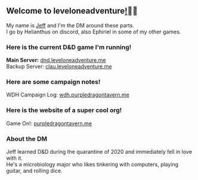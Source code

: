 ## Welcome to leveloneadventure[!](https://leveloneadventure.me/about)🧙‍♂️

My name is [Jeff](https://www.youtube.com/watch?v=AfIOBLr1NDU) and I'm the DM around these parts.  
I go by Helianthus on discord, also Ephiriel in some of my other games.

### Here is the current D&D game I'm running!

**Main Server:** [dnd.leveloneadventure.me](https://dnd.leveloneadventure.me/)  
Backup Server: [clau.leveloneadventure.me](https://clau.leveloneadventure.me/)

### Here are some campaign notes!
WDH Campaign Log: [wdh.purpledragontavern.me](https://wdh.purpledragontavern.me/campaign)

### Here is the website of a super cool org!
Game On!: [purpledragontavern.me](https://purpledragontavern.me/about)

### About the DM
Jeff learned D&D during the quarantine of 2020 and immediately fell in love with it.  
He's a microbiology major who likes tinkering with computers, playing guitar, and rolling dice.
